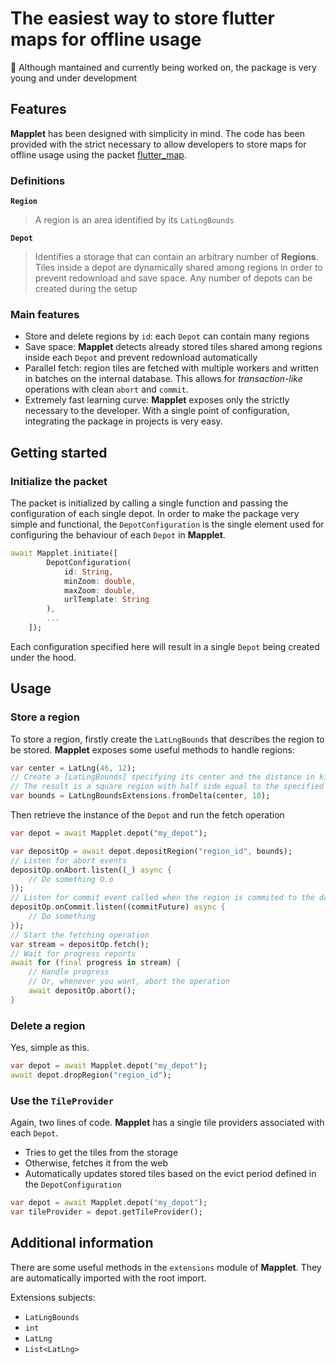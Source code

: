 # The easiest way to store flutter maps for offline usage

🧪 Although mantained and currently being worked on, the package is very young and under development

## Features

**Mapplet** has been designed with simplicity in mind.
The code has been provided with the strict necessary to allow developers to store maps for offline usage using the packet [flutter_map](https://pub.dev/packages/flutter_map).

### Definitions

**`Region`**
> A region is an area identified by its `LatLngBounds`

**`Depot`**
> Identifies a storage that can contain an arbitrary number of **Regions**. Tiles inside a depot are dynamically shared among regions in order to prevent redownload and save space. Any number of depots can be created during the setup

### Main features

* Store and delete regions by `id`: each `Depot` can contain many regions
* Save space: **Mapplet** detects already stored tiles shared among regions inside each `Depot` and prevent redownload automatically
* Parallel fetch: region tiles are fetched with multiple workers and written in batches on the internal database. This allows for _transaction-like_ operations with clean `abort` and `commit`.
* Extremely fast learning curve: **Mapplet** exposes only the strictly necessary to the developer. With a single point of configuration, integrating the package in projects is very easy.

## Getting started

### Initialize the packet

The packet is initialized by calling a single function and passing the configuration of each single depot. In order to make the package very simple and functional, the `DepotConfiguration` is the single element used for configuring the behaviour of each `Depot` in **Mapplet**.

```dart
await Mapplet.initiate([
        DepotConfiguration(
            id: String,
            minZoom: double,
            maxZoom: double,
            urlTemplate: String
        ),
        ...
    ]);
```

Each configuration specified here will result in a single `Depot` being created under the hood.

## Usage

### Store a region

To store a region, firstly create the `LatLngBounds` that describes the region to be stored. **Mapplet** exposes some useful methods to handle regions:

```dart
var center = LatLng(46, 12);
// Create a [LatLngBounds] specifying its center and the distance in kilometers from center.
// The result is a square region with half side equal to the specified distance
var bounds = LatLngBoundsExtensions.fromDelta(center, 10);
```

Then retrieve the instance of the `Depot` and run the fetch operation

```dart
var depot = await Mapplet.depot("my_depot");

var depositOp = await depot.depositRegion("region_id", bounds);
// Listen for abort events
depositOp.onAbort.listen((_) async {
    // Do something O.o
});
// Listen for commit event called when the region is commited to the database
depositOp.onCommit.listen((commitFuture) async {
    // Do something
});
// Start the fetching operation
var stream = depositOp.fetch();
// Wait for progress reports
await for (final progress in stream) {
    // Handle progress
    // Or, whenever you want, abort the operation
    await depositOp.abort();
}
```

### Delete a region

Yes, simple as this.

```dart
var depot = await Mapplet.depot("my_depot");
await depot.dropRegion("region_id");
```

### Use the `TileProvider`

Again, two lines of code.
**Mapplet** has a single tile providers associated with each `Depot`.

* Tries to get the tiles from the storage
* Otherwise, fetches it from the web
* Automatically updates stored tiles based on the evict period defined in the `DepotConfiguration`

```dart
var depot = await Mapplet.depot("my_depot");
var tileProvider = depot.getTileProvider();
```

## Additional information

There are some useful methods in the `extensions` module of **Mapplet**. They are automatically imported with the root import.

Extensions subjects:

* `LatLngBounds`
* `int`
* `LatLng`
* `List<LatLng>`
